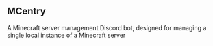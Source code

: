 ## MCentry

A Minecraft server management Discord bot, designed for managing a single local instance of a Minecraft server
